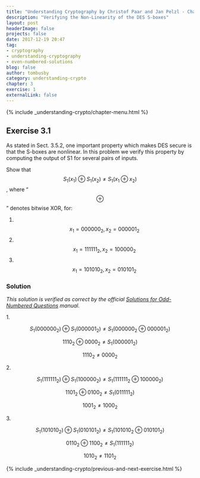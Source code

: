 ```yaml
---
title: "Understanding Cryptography by Christof Paar and Jan Pelzl - Chapter 3 Solutions - Ex3.1"
description: "Verifying the Non-Linearity of the DES S-boxes"
layout: post
headerImage: false
projects: false
date: 2017-12-19 20:47
tag:
- cryptography
- understanding-cryptography
- even-numbered-solutions
blog: false
author: tombusby
category: understanding-crypto
chapter: 3
exercise: 1
externalLink: false
---
```


{% include _understanding-crypto/chapter-menu.html %}

## Exercise 3.1

As stated in Sect. 3.5.2, one important property which makes DES secure is that the S-boxes are nonlinear. In this problem we verify this property by computing the output of S1 for several pairs of inputs.

Show that $$ S_1(x_1) \oplus S_1(x_2) \neq S_1(x_1 \oplus x_2) $$, where “$$\oplus$$” denotes bitwise XOR, for:

1. &nbsp; $$ x_1 = 000000_2, x_2 = 000001_2 $$
2. &nbsp; $$ x_1 = 111111_2, x_2 = 100000_2 $$
3. &nbsp; $$ x_1 = 101010_2, x_2 = 010101_2 $$

### Solution

*This solution is verified as correct by the official [Solutions for Odd-Numbered Questions](http://wiki.crypto.rub.de/Buch/en/download/Understanding_Cryptography_Odd_Solutions.pdf) manual.*

1\.

$$ S_1(000000_2) \oplus S_1(000001_2) \neq S_1(000000_2 \oplus 000001_2) $$

$$ 1110_2 \oplus 0000_2 \neq S_1(000001_2) $$

$$ 1110_2 \neq 0000_2 $$

2\.

$$ S_1(111111_2) \oplus S_1(100000_2) \neq S_1(111111_2 \oplus 100000_2) $$

$$ 1101_2 \oplus 0100_2 \neq S_1(011111_2) $$

$$ 1001_2 \neq 1000_2 $$

3\.

$$ S_1(101010_2) \oplus S_1(010101_2) \neq S_1(101010_2 \oplus 010101_2) $$

$$ 0110_2 \oplus 1100_2 \neq S_1(111111_2) $$

$$ 1010_2 \neq 1101_2 $$

{% include _understanding-crypto/previous-and-next-exercise.html %}
